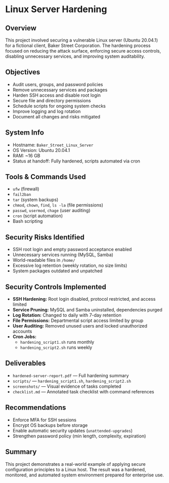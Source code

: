 # Linux Server Hardening

## Overview

This project involved securing a vulnerable Linux server (Ubuntu 20.04.1) for a fictional client, Baker Street Corporation. The hardening process focused on reducing the attack surface, enforcing secure access controls, disabling unnecessary services, and improving system auditability.

## Objectives

- Audit users, groups, and password policies
- Remove unnecessary services and packages
- Harden SSH access and disable root login
- Secure file and directory permissions
- Schedule scripts for ongoing system checks
- Improve logging and log rotation
- Document all changes and risks mitigated

## System Info

- Hostname: `Baker_Street_Linux_Server`  
- OS Version: Ubuntu 20.04.1  
- RAM: ~16 GB  
- Status at handoff: Fully hardened, scripts automated via cron

## Tools & Commands Used

- `ufw` (firewall)  
- `fail2ban`  
- `tar` (system backups)  
- `chmod`, `chown`, `find`, `ls -la` (file permissions)  
- `passwd`, `usermod`, `chage` (user auditing)  
- `cron` (script automation)  
- Bash scripting

## Security Risks Identified

- SSH root login and empty password acceptance enabled  
- Unnecessary services running (MySQL, Samba)  
- World-readable files in `/home/`  
- Excessive log retention (weekly rotation, no size limits)  
- System packages outdated and unpatched

## Security Controls Implemented

- **SSH Hardening:** Root login disabled, protocol restricted, and access limited  
- **Service Pruning:** MySQL and Samba uninstalled, dependencies purged  
- **Log Rotation:** Changed to daily with 7-day retention  
- **File Permissions:** Departmental script access limited by group  
- **User Auditing:** Removed unused users and locked unauthorized accounts  
- **Cron Jobs:**  
  - `hardening_script1.sh` runs monthly  
  - `hardening_script2.sh` runs weekly  

## Deliverables

- `hardened-server-report.pdf` — Full hardening summary  
- `scripts/` — `hardening_script1.sh`, `hardening_script2.sh`  
- `screenshots/` — Visual evidence of tasks completed  
- `checklist.md` — Annotated task checklist with command references

## Recommendations

- Enforce MFA for SSH sessions  
- Encrypt OS backups before storage  
- Enable automatic security updates (`unattended-upgrades`)  
- Strengthen password policy (min length, complexity, expiration)

## Summary

This project demonstrates a real-world example of applying secure configuration principles to a Linux host. The result was a hardened, monitored, and automated system environment prepared for enterprise use.
